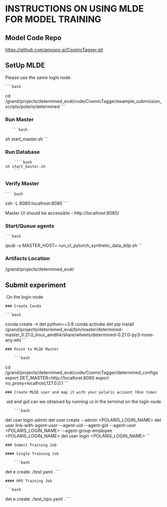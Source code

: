 # INSTRUCTIONS ON USING MLDE FOR MODEL TRAINING

## Model Code Repo

   https://github.com/anoops-ai/CosmicTagger.git

## SetUp MLDE

Please use the same login node

    ```bash
cd /grand/projects/determined_eval/code/CosmicTagger/example_submission_scripts/polaris/determined
    ```


### Run Master

       ```bash 
sh start_master.sh
       ```

### Run Database

        ``` bash 
    sh start_master.sh
        ```


### Verify Master

    ``` bash 
   ssh -L 8080:localhost:8080 <LOGIN NODE>
    ```

   Master UI should be accessible - http://localhost:8080/

### Start/Queue agents

    ```bash
   qsub -v MASTER_HOST=<LOGIN NODE> run_ct_pytorch_synthetic_data_ddp.sh
    ```


### Artifacts Location

   /grand/projects/determined_eval/


## Submit experiment

​    On the login node


    ### Create Conda

    ```bash
   conda create -n det python==3.8
   conda activate det
   pip install /grand/projects/determined_eval/bin/master/determined-master_0.21.0_linux_amd64/share/wheels/determined-0.21.0-py3-none-any.whl
    ```

    ### Point to MLDE Master

        ```bash
cd /grand/projects/determined_eval/code/CosmicTagger/determined_configs
export DET_MASTER=http://localhost:8080
export no_proxy=localhost,127.0.0.1
        ```


    ### Create MLDE user and map it with your polaris account (One time)

​       uid and gid can we obtained by running ```id``` in the terminal on the login node 

        ```bash
 det user login admin
 det user create --admin <POLARIS_LOGIN_NAME>
 det user link-with-agent-user --agent-uid <UID> --agent-gid <GID> --agent-user <POLARIS_LOGIN_NAME> --agent-group employee <POLARIS_LOGIN_NAME>
 det user login <POLARIS_LOGIN_NAME>
        ```


    ### Submit Training Job

    #### Single Training Job

        ```bash
   det e create ./test.yaml .
        ```

    #### HPO Training Job

    ```bash
   det e create ./test_hpo.yaml .
    ```

